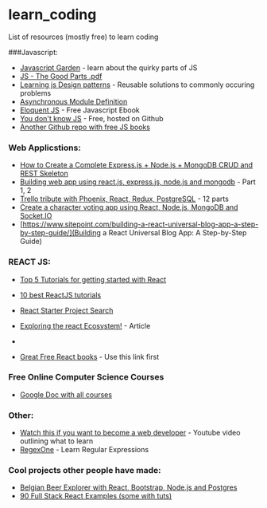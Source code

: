 # learn_coding
List of resources (mostly free) to learn coding



###Javascript:
* [Javascript Garden](http://bonsaiden.github.io/JavaScript-Garden/) - learn about the quirky parts of JS
* [JS - The Good Parts .pdf](http://bdcampbell.net/javascript/book/javascript_the_good_parts.pdf)
* [Learning js Design patterns](https://addyosmani.com/resources/essentialjsdesignpatterns/book/) - Reusable solutions to commonly occuring problems
* [Asynchronous Module Definition](http://requirejs.org/docs/api.html)
* [Eloquent JS](http://eloquentjavascript.net/) - Free Javascript Ebook
* [You don't know JS](https://github.com/getify/You-Dont-Know-JS) - Free, hosted on Github
* [Another Github repo with free JS books](https://github.com/vhf/free-programming-books/blob/master/free-programming-books.md#javascript)

### Web Applicstions:
* [How to Create a Complete Express.js + Node.js + MongoDB CRUD and REST Skeleton](https://www.airpair.com/javascript/complete-expressjs-nodejs-mongodb-crud-skeleton)
* [Building web app using react.js, express.js, node.js and mongodb](http://www.codeproject.com/Articles/1067725/Part-Building-web-app-using-react-js-express-js) - Part 1, 2
* [Trello tribute with Phoenix, React, Redux, PostgreSQL](http://codeloveandboards.com/blog/2016/01/04/trello-tribute-with-phoenix-and-react-pt-1/) - 12 parts
* [Create a character voting app using React, Node.js, MongoDB and Socket.IO](http://sahatyalkabov.com/create-a-character-voting-app-using-react-nodejs-mongodb-and-socketio/)
* [https://www.sitepoint.com/building-a-react-universal-blog-app-a-step-by-step-guide/](Building a React Universal Blog App: A Step-by-Step Guide)

### REACT JS:
* [Top 5 Tutorials for getting started with React](http://andrewhfarmer.com/getting-started-tutorials/)
* [10 best ReactJS tutorials](http://noeticforce.com/best-reactjs-tutorials-with-examples)
* [React Starter Project Search](http://andrewhfarmer.com/starter-project/)
* [Exploring the react Ecosystem!](https://www.toptal.com/react/navigating-the-react-ecosystem) - Article
* 

* [Great Free React books](https://github.com/vhf/free-programming-books/blob/master/javascript-frameworks-resources.md) - Use this link first



### Free Online Computer Science Courses
* [Google Doc with all courses](https://docs.google.com/spreadsheets/d/1BD8BJJUNaX63m2QmySWMGDp71nx4W4MyyiIBlfMoN3Q/htmlview?sle=true#)

### Other:
* [Watch this if you want to become a web developer](https://www.youtube.com/watch?v=pB0WvcxTbCA) - Youtube video outlining what to learn
* [RegexOne](http://regexone.com/) - Learn Regular Expressions

### Cool projects other people have made:
* [Belgian Beer Explorer with React, Bootstrap, Node.js and Postgres](http://coenraets.org/blog/2015/01/belgian-beer-explorer-with-react-bootstrap-node-js-and-postgres/)
* [90 Full Stack React Examples (some with tuts)](https://react.rocks/tag/FullStack?show=40)
